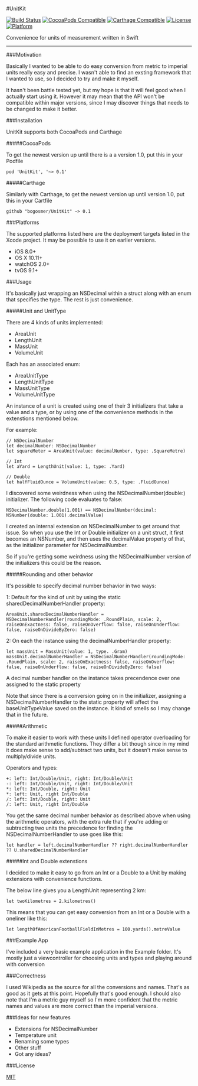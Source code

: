 #UnitKit

[![Build Status](https://travis-ci.org/bogosmer/UnitKit.svg)](https://travis-ci.org/bogosmer/UnitKit)
[![CocoaPods Compatible](https://img.shields.io/cocoapods/v/UnitKit.svg)](https://img.shields.io/cocoapods/v/UnitKit.svg)
[![Carthage Compatible](https://img.shields.io/badge/Carthage-compatible-4BC51D.svg?style=flat)](https://github.com/UnitKit/UnitKit)
[![License](https://img.shields.io/cocoapods/l/UnitKit.svg?style=flat)](http://cocoapods.org/pods/UnitKit)
[![Platform](https://img.shields.io/cocoapods/p/UnitKit.svg?style=flat)](http://cocoadocs.org/pods/UnitKit)

Convenience for units of measurement written in Swift

---

###Motivation

Basically I wanted to be able to do easy conversion from metric to imperial units really easy and precise. I wasn't able to find an exsting framework that I wanted to use, so I decided to try and make it myself. 

It hasn't been battle tested yet, but my hope is that it will feel good when I actually start using it. However it may mean that the API won't be compatible within major versions, since I may discover things that needs to be changed to make it better.

###Installation

UnitKit supports both CocoaPods and Carthage

#####CocoaPods

To get the newest version up until there is a a version 1.0, put this in your Podfile

```
pod 'UnitKit', '~> 0.1'
```

#####Carthage

Similarly with Carthage, to get the newest version up until version 1.0, put this in your Cartfile

```
github "bogosmer/UnitKit" ~> 0.1
```

###Platforms

The supported platforms listed here are the deployment targets listed in the Xcode project. It may be possible to use it on earlier versions.

- iOS 8.0+
- OS X 10.11+
- watchOS 2.0+
- tvOS 9.1+

###Usage

It's basically just wrapping an NSDecimal within a struct along with an enum that specifies the type. The rest is just convenience.

#####Unit and UnitType

There are 4 kinds of units implemented:

- AreaUnit
- LengthUnit
- MassUnit
- VolumeUnit

Each has an associated enum:

- AreaUnitType
- LengthUnitType
- MassUnitType
- VolumeUnitType

An instance of a unit is created using one of their 3 initializers that take a value and a type, or by using one of the convenience methods in the extenstions mentioned below. 

For example:

```
// NSDecimalNumber
let decimalNumber: NSDecimalNumber
let squareMeter = AreaUnit(value: decimalNumber, type: .SquareMetre)

// Int
let aYard = LengthUnit(value: 1, type: .Yard)

// Double
let halfFluidOunce = VolumeUnit(value: 0.5, type: .FluidOunce)
```

I discovered some weirdness when using the NSDecimalNumber(double:) initializer. The following code evaluates to false:

```
NSDecimalNumber.double(1.001) == NSDecimalNumber(decimal: NSNumber(double: 1.001).decimalValue)
```
I created an internal extension on NSDecimalNumber to get around that issue. So when you use the Int or Double initializer on a unit struct, it first becomes an NSNumber, and then uses the decimalValue property of that, as the initializer parameter for NSDecimalNumber. 

So if you're getting some weirdness using the NSDecimalNumber version of the initializers this could be the reason.

#####Rounding and other behavior

It's possible to specify decimal number behavior in two ways:

1: Default for the kind of unit by using the static sharedDecimalNumberHandler property:

```
AreaUnit.sharedDecimalNumberHandler = NSDecimalNumberHandler(roundingMode: .RoundPlain, scale: 2, raiseOnExactness: false, raiseOnOverflow: false, raiseOnUnderflow: false, raiseOnDivideByZero: false)

```

2: On each the instance using the decimalNumberHandler property:

```
let massUnit = MassUnit(value: 1, type. .Gram)
massUnit.decimalNumberHandler = NSDecimalNumberHandler(roundingMode: .RoundPlain, scale: 2, raiseOnExactness: false, raiseOnOverflow: false, raiseOnUnderflow: false, raiseOnDivideByZero: false)
```

A decimal number handler on the instance takes precendence over one assigned to the static property

Note that since there is a conversion going on in the initializer, assigning a NSDecimalNumberHandler to the static property will affect the baseUnitTypeValue saved on the instance. It kind of smells so I may change that in the future.


#####Arithmetic

To make it easier to work with these units I defined operator overloading for the standard arithmetic functions. They differ a bit though since in my mind it does make sense to add/subtract two units, but it doesn't make sense to multiply/divide units.

Operators and types:

```
+: left: Int/Double/Unit, right: Int/Double/Unit
-: left: Int/Double/Unit, right: Int/Double/Unit
*: left: Int/Double, right: Unit
*: left: Unit, right Int/Double
/: left: Int/Double, right: Unit
/: left: Unit, right Int/Double
```

You get the same decimal number behavior as described above when using the arithmetic operators, with the extra rule that if you're adding or subtracting two units the precedence for finding the NSDecimalNumberHandler to use goes like this:

```
let handler = left.decimalNumberHandler ?? right.decimalNumberHandler ?? U.sharedDecimalNumberHandler
```

#####Int and Double extenstions

I decided to make it easy to go from an Int or a Double to a Unit by making extensions with convenience functions. 

The below line gives you a LengthUnit representing 2 km:

```
let twoKilometres = 2.kilometres()
```

This means that you can get easy conversion from an Int or a Double with a oneliner like this:

```
let lengthOfAmericanFootballFieldInMetres = 100.yards().metreValue
```

###Example App

I've included a very basic example application in the Example folder. It's mostly just a viewcontroller for choosing units and types and playing around with conversion

###Correctness

I used Wikipedia as the source for all the conversions and names. That's as good as it gets at this point. Hopefully that's good enough. I should also note that I'm a metric guy myself so I'm more confident that the metric names and values are more correct than the imperial versions. 

###Ideas for new features

- Extensions for NSDecimalNumber
- Temperature unit
- Renaming some types
- Other stuff
- Got any ideas?

###License

[MIT](https://github.com/bogosmer/UnitKit/blob/master/LICENSE) 